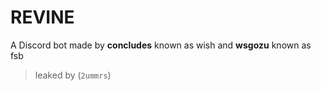 # REVINE
A Discord bot made by **concludes** known as wish and **wsgozu** known as fsb
> leaked by (`2ummrs`)
